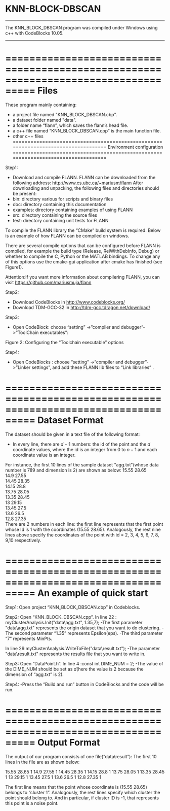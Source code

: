 # KNN-BLOCK-DBSCAN
***********************************************************************************
 The KNN_BLOCK_DBSCAN program was compiled under Windows using c++ with CodeBlocks 10.05.
*********************************************************************************** 


===================================================================================
 Files
===================================================================================
These program mainly containing:
- a project file named "KNN_BLOCK_DBSCAN.cbp".
- a dataset folder named "data".
- a folder name “flann”, which saves the flann’s head file.
- a c++ file named “KNN_BLOCK_DBSCAN.cpp” is the main function file.
- other c++ files
===================================================================================
 Environment configuration
===================================================================================

Step1:
- Download and compile FLANN.
FLANN can be downloaded from the following address:
http://www.cs.ubc.ca/~mariusm/flann 
After downloading and unpacking, the following files and directories should
be present:
- bin: directory various for scripts and binary files
- doc: directory containing this documentation
- examples: directory containing examples of using FLANN
- src: directory containing the source files
- test: directory containing unit tests for FLANN

To compile the FLANN library the “CMake” build system is required. Below
is an example of how FLANN can be compiled on windows.

 

There are several compile options that can be configured before FLANN
is compiled, for example the build type (Release, RelWithDebInfo, Debug) or
whether to compile the C, Python or the MATLAB bindings. To change any of
this options use the cmake-gui application after cmake has finished (see Figure1).
 
 
Attention:If you want more information about compilering FLANN, you can visit 				https://github.com/mariusmuja/flann 

Step2:
- Download CodeBlocks in http://www.codeblocks.org/
- Download TDM-GCC-32 in http://tdm-gcc.tdragon.net/download/   

Step3:
- Open CodeBlock: choose “setting” ->”compiler and debugger”->”ToolChain executables”:
 
Figure 2: Configuring the “Toolchain executable” options

Step4:
- Open CodeBlocks : choose “setting” ->”compiler and debugger”->”Linker settings”, and add these FLANN lib files to “Link libraries” .


===================================================================================
 Dataset Format
===================================================================================
The dataset should be given in a text file of the following format:

- In every line, there are $d+1$ numbers: the id of the point and the $d$ coordinate values, where the id is an integer from 0 to $n-1$ and each coordinate value is an integer.

For instance, the first 10 lines of the sample dataset "agg.txt"(whose data number is 789 and dimension is 2) are shown as below:
15.55	28.65	
14.9	27.55	
14.45	28.35	
14.15	28.8	
13.75	28.05	
13.35	28.45	
13	    29.15	
13.45	27.5	
13.6	26.5	
12.8	27.35	
There are 2 numbers in each line: the first line represents that the first point whose Id is 1 with the coordinates (15.55  28.65). Analogously, the rest nine lines above specify the coordinates of the point with id = 2, 3, 4, 5, 6, 7, 8, 9,10 respectively.  


=================================================================================== 
 An example of quick start
===================================================================================
Step1:
Open project “KNN_BLOCK_DBSCAN.cbp” in Codeblocks.

Step2:
Open “KNN_BLOCK_DBSCAN.cpp”.
In line 22 : myClusterAnalysis.Init("data\\agg.txt", 1.35,7);
-The first parameter "data\\agg.txt" represents the origin dataset that you want to do clustering.
-The second parameter “1.35” represents Epsilon(eps).
-The third parameter “7” represents MinPts.

In line 29:myClusterAnalysis.WriteToFile("data\\result.txt");
-The parameter "data\\result.txt" represents the results file that you want to write in.

Step3:
Open “DataPoint.h”.
In line 4 :const int DIME_NUM = 2;
-The value of the DIME_NUM should be set as $d$(here the value is 2 because the dimension of “agg.txt” is 2).

Step4:
-Press the “Build and run” button in CodeBlocks and the code will be run.

===================================================================================
 Output Format
===================================================================================

The output of our program consists of one file(“data\\result”):
The first 10 lines in the file are as shown below:

15.55	28.65	1
14.9	27.55	1
14.45	28.35	1
14.15	28.8	1
13.75	28.05	1
13.35	28.45	1
13	29.15	1
13.45	27.5	1
13.6	26.5	1
12.8	27.35	1

The first line means that the point whose coordinate is (15.55 28.65) belongs to “cluster 1”. Analogously, the rest lines specify which cluster the point should belong to. And in particular, if cluster ID is -1, that represents this point is a noise point.

  







